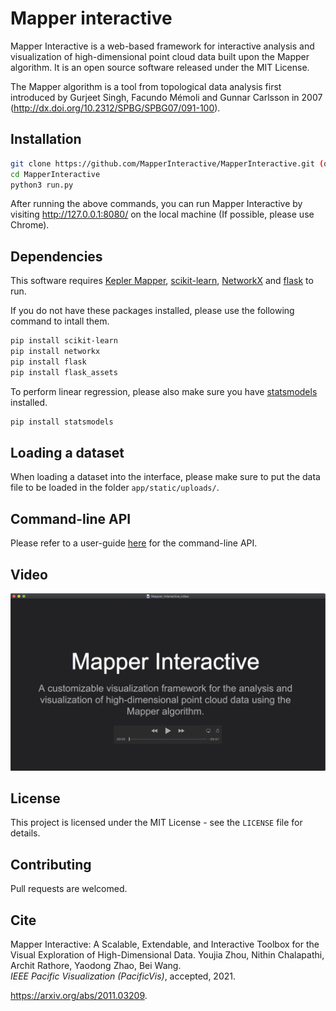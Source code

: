 # Mapper interactive

Mapper Interactive is a web-based framework for interactive analysis and visualization of high-dimensional point cloud data  built upon the Mapper algorithm. It is an open source software released under the MIT License.

The Mapper algorithm is a tool from topological data analysis first introduced by Gurjeet Singh, Facundo Mémoli and Gunnar Carlsson in 2007 (http://dx.doi.org/10.2312/SPBG/SPBG07/091-100). 


## Installation

```bash
git clone https://github.com/MapperInteractive/MapperInteractive.git (or git clone git@github.com:MapperInteractive/MapperInteractive.git)
cd MapperInteractive
python3 run.py
```

After running the above commands, you can run Mapper Interactive by visiting http://127.0.0.1:8080/ on the local machine (If possible, please use Chrome).

## Dependencies
This software requires [Kepler Mapper](https://kepler-mapper.scikit-tda.org/), [scikit-learn](https://scikit-learn.org/stable/), [NetworkX](https://networkx.github.io/) and [flask](https://flask.palletsprojects.com/en/1.1.x/) to run.

If you do not have these packages installed, please use the following command to intall them.

```bash
pip install scikit-learn
pip install networkx
pip install flask
pip install flask_assets
```

To perform linear regression, please also make sure you have [statsmodels](https://www.statsmodels.org/stable/index.html) installed.
```bash
pip install statsmodels
```

## Loading a dataset
When loading a dataset into the interface, please make sure to put the data file to be loaded in the folder ``app/static/uploads/``.

## Command-line API
Please refer to a user-guide [here](CLI_README.md) for the command-line API.

## Video

[![Screenshot of video](assets/video-teaser.png)](https://www.youtube.com/watch?v=KxHHrCXwGEI)

## License

This project is licensed under the MIT License - see the `LICENSE` file for details.

## Contributing

Pull requests are welcomed. 

## Cite

Mapper Interactive: A Scalable, Extendable, and Interactive Toolbox for the Visual Exploration of High-Dimensional Data.
Youjia Zhou, Nithin Chalapathi, Archit Rathore, Yaodong Zhao, Bei Wang.\
*IEEE Pacific Visualization (PacificVis)*, accepted, 2021.

https://arxiv.org/abs/2011.03209.



